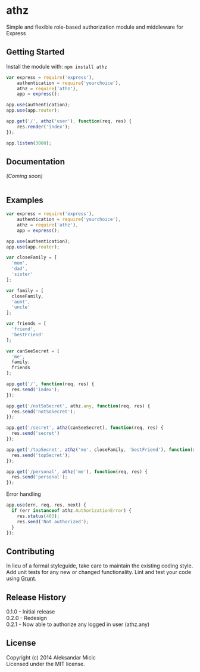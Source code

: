 # athz

Simple and flexible role-based authorization module and middleware for Express

## Getting Started
Install the module with: `npm install athz`

```javascript
var express = require('express'),
    authentication = require('yourchoice'),
    athz = require('athz'),
    app = express();

app.use(authentication);
app.use(app.router);

app.get('/', athz('user'), function(req, res) {
    res.render('index');
});

app.listen(3000);
```

## Documentation
_(Coming soon)_
```javascript

```

## Examples
```javascript
var express = require('express'),
    authentication = require('yourchoice'),
    athz = require('athz'),
    app = express();

app.use(authentication);
app.use(app.router);

var closeFamily = [
  'mom',
  'dad',
  'sister'
];

var family = [
  closeFamily,
  'aunt',
  'uncle'
];

var friends = [
  'friend',
  'bestFriend'
];

var canSeeSecret = [
  'me',
  family,
  friends
];

app.get('/', function(req, res) {
  res.send('index');
});

app.get('/notSoSecret', athz.any, function(req, res) {
  res.send('notSoSecret');
});

app.get('/secret', athz(canSeeSecret), function(req, res) {
  res.send('secret')
});

app.get('/topSecret', athz('me', closeFamily, 'bestFriend'), function(req, res) {
  res.send('topSecret');
});

app.get('/personal', athz('me'), function(req, res) {
  res.send('personal');
});
```

Error handling
```javascript
app.use(err, req, res, next) {
  if (err instanceof athz.AuthorizationError) {
    res.status(403);
    res.send('Not authorized');
  }
});
```

## Contributing
In lieu of a formal styleguide, take care to maintain the existing coding style. Add unit tests for any new or changed functionality. Lint and test your code using [Grunt](http://gruntjs.com/).

## Release History
0.1.0 - Initial release  
0.2.0 - Redesign  
0.2.1 - Now able to authorize any logged in user (athz.any)

## License
Copyright (c) 2014 Aleksandar Micic  
Licensed under the MIT license.
